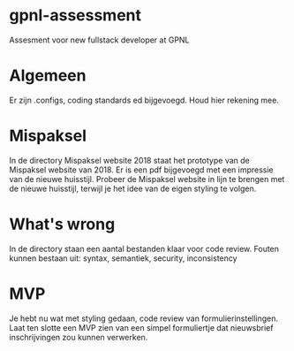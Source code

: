 # gpnl-assessment
Assesment voor new fullstack developer at GPNL

# Algemeen
Er zijn .configs, coding standards ed bijgevoegd. Houd hier rekening mee. 

# Mispaksel
In de directory Mispaksel website 2018 staat het prototype van de Mispaksel website van 2018.
Er is een pdf bijgevoegd met een impressie van de nieuwe huisstijl.
Probeer de Mispaksel website in lijn te brengen met de nieuwe huisstijl, terwijl je het idee van de eigen styling te volgen.

# What's wrong
In de directory staan een aantal bestanden klaar voor code review.
Fouten kunnen bestaan uit: syntax, semantiek, security, inconsistency

# MVP
Je hebt nu wat met styling gedaan, code review van formulierinstellingen.
Laat ten slotte een MVP zien van een simpel formuliertje dat nieuwsbrief inschrijvingen zou kunnen verwerken.
